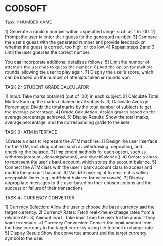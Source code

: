 # CODSOFT
Task 1: NUMBER GAME

1] Generate a random number within a specified range, such as 1 to 100. 2] Prompt the user to enter their guess for the generated number. 3] Compare the user's guess with the generated number and provide feedback on whether the guess is correct, too high, or too low. 4] Repeat steps 2 and 3 until the user guesses the correct number.

You can incorporate additional details as follows: 5] Limit the number of attempts the user has to guess the number. 6] Add the option for multiple rounds, allowing the user to play again. 7] Display the user's score, which can be based on the number of attempts taken or rounds won.

TASK 2 : STUDENT GRADE CALCULATOR

1] Input: Take marks obtained (out of 100) in each subject. 2] Calculate Total Marks: Sum up the marks obtained in all subjects. 3] Calculate Average Percentage: Divide the total marks by the total number of subjects to get the average percentage. 4] Grade Calculation: Assign grades based on the average percentage achieved. 5] Display Results: Show the total marks, average percentage, and the corresponding grade to the user

TASK 3 : ATM INTERFACE

1.Create a class to represent the ATM machine. 2] Design the user interface for the ATM, including options such as withdrawing, depositing, and checking the balance. 3] Implement methods for each option, such as withdraw(amount), deposit(amount), and checkBalance(). 4] Create a class to represent the user's bank account, which stores the account balance. 5] Connect the ATM class with the user's bank account class to access and modify the account balance. 6] Validate user input to ensure it is within acceptable limits (e.g., sufficient balance for withdrawals). 7] Display appropriate messages to the user based on their chosen options and the success or failure of their transactions.

TASK 4 : CURRENCY CONVERTER

1] Currency Selection: Allow the user to choose the base currency and the target currency. 2] Currency Rates: Fetch real-time exchange rates from a reliable API. 3] Amount Input: Take input from the user for the amount they want to convert. 4] Currency Conversion: Convert the input amount from the base currency to the target currency using the fetched exchange rate. 5] Display Result: Show the converted amount and the target currency symbol to the user.


